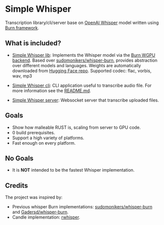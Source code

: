 # Simple Whisper

Transcription library/cli/server base on [OpenAI Whisper](https://github.com/openai/whisper) model written using [Burn framework](https://github.com/tracel-ai/burn).

## What is included?

- [Simple Whisper lib](./simple-whisper/): Implements the Whisper model via the [Burn WGPU backend](https://github.com/tracel-ai/burn/blob/main/crates/burn-wgpu/README.md). Based over [sudomonikers/whisper-burn](https://github.com/sudomonikers/whisper-burn), provides abstraction over different models and languages. Weights are automatically downloaded from [Hugging Face repo](https://huggingface.co/newfla/simple-whisper). Supported codec: flac, vorbis, wav, mp3

- [Simple Whisper cli](./simple-whisper-cli/): CLI application useful to transcribe audio file. For more information see the [README.md](./simple-whisper-cli/README.md).

- [Simple Whisper server](./simple-whisper-server/): Websocket server that transcribe uploaded files.

## Goals
- Show how malleable RUST is, scaling from server to GPU code.
- 0 build prerequisites.
- Support a high variety of platforms.
- Fast enough on every platform.

## No Goals
- It is **NOT** intended to be the fastest Whisper implementation.

## Credits
The project was inspired by:
- Previous whisper Burn implementations: [sudomonikers/whisper-burn](https://github.com/sudomonikers/whisper-burn) and [Gadersd/whisper-burn](https://github.com/Gadersd/whisper-burn).
- Candle implementation: [rwhisper](https://github.com/floneum/floneum/tree/main/models/rwhisper).